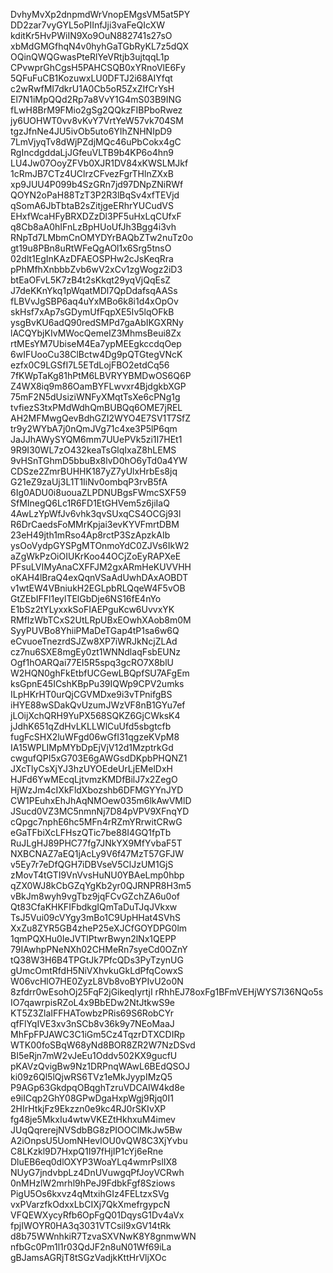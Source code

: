 DvhyMvXp2dnpmdWrVnopEMgsVM5at5PY
DD2zar7vyGYL5oPIInfJji3vaFeQIcXW
kditKr5HvPWiIN9Xo9OuN882741s27sO
xbMdGMGfhqN4v0hyhGaTGbRyKL7z5dQX
OQinQWQGwasPteRlYeVRtjb3ujtqqL1p
CPvwprGhCgsH5PAHCSQB0xYRnoVlE6Fy
5QFuFuCB1KozuwxLU0DFTJ2i68AIYfqt
c2wRwfMI7dkrU1A0Cb5oR5ZxZIfCrYsH
El7N1iMpQQd2Rp7a8VvY1G4mS03B9ING
fLwH8BrM9FMio2gSg2QQkzFIBPboRwez
jy6UOHWT0vv8vKvY7VrtYeW57vk704SM
tgzJfnNe4JU5ivOb5uto6YIhZNHNIpD9
7LmVjyqTv8dWjPZdjMQc46uPbCokx4gC
RgIncdgddaLjJGfeuVLTB9b4KP6o4hn9
LU4Jw07OoyZFVb0XJR1DV84xKWSLMJkf
1cRmJB7CTz4UClrzCFvezFgrTHlnZXxB
xp9JUU4P099b4SzGRn7jd97DNpZNiRWf
QOYN2oPaH88TzT3P2R3lBqSv4xfTEVjd
qSomA6JbTbtaB2sZitjgeERhrYUCudVS
EHxfWcaHFyBRXDZzDl3PF5uHxLqCUfxF
q8Cb8aA0hIFnLzBpHUoUfJh3Bgg4i3vh
RNpTd7LMbmCnOMYDYrBAQbZTw2nuTz0o
gt19u8PBn8uRtWFeQgAOl1x6Srg5tnsO
02dlt1EgInKAzDFAEOSPHw2cJsKeqRra
pPhMfhXnbbbZvb6wV2xCv1zgWogz2iD3
btEaOFvL5K7zB4t2sKkqt29yqVjQqEsZ
J7deKKnYkq1pWqatMDl7QpDdafsqAASs
fLBVvJgSBP6aq4uYxMBo6k8i1d4xOpOv
skHsf7xAp7sGDymUfFqpXE5Iv5lqOFkB
ysgBvKU6adQ90redSMPd7gaAbIKGXRNy
lACQYbjKIvMWocQemeIZ3MhmsBeui8Zx
rtMEsYM7UbiseM4Ea7ypMEEgkccdqOep
6wIFUooCu38ClBctw4Dg9pQTGtegVNcK
ezfx0C9LGSfI7L5ETdLojFBO2etdCq56
7fKWpTaKg81hPtM6LBVRYYBMDwOS6Q6P
Z4WX8iq9m86OamBYFLwvxr4BjdgkbXGP
75mF2N5dUsiziWNFyXMqtTsXe6cPNg1g
tvfiezS3txPMdWdhQmBUBQq6OME7jREL
AH2MFMwgQevBdhGZI2WYO4E7SV1T7SfZ
tr9y2WYbA7j0nQmJVg71c4xe3P5lP6qm
JaJJhAWySYQM6mm7UUePVk5zi1I7HEt1
9R9I30WL7zO432keaTsGlqIxaZ8hLEMS
9vHSnTGhmD5bbuBx8lvD0hO6yTd0a4YW
CDSze2ZmrBUHHK187yZ7yUlxHrbEs8jq
G21eZ9zaUj3L1T1IiNv0ombqP3rvB5fA
6Ig0ADU0i8uouaZLPDNUBgsFWmcSXF59
SfMInegQ6Lc1R6FD1EtGHVem5z6jiIaQ
4AwLzYpWfJv6vhk3qvSUxqCS4OCGj93l
R6DrCaedsFoMMrKpjai3evKYVFmrtDBM
23eH49jth1mRso4Ap8rctP3SzApzkAIb
ysOoVydpGYSPgMTOnmoYdC0ZJVs6IkW2
aZgWkPzOiOIUKrKoo44OCjZoEyRAPXeE
PFsuLVIMyAnaCXFFJM2gxARmHeKUVVHH
oKAH4lBraQ4exQqnVSaAdUwhDAxAOBDT
v1wtEW4VBniukH2EGLpbRLQqeW4F5vOB
GtZEbIFFl1eylTElGbDje6NS16fE4nYo
E1bSz2tYLyxxkSoFIAEPguKcw6UvvxYK
RMfIzWbTCxS2UtLRpUBxEOwhXAob8m0M
SyyPUVBo8YhiiPMaDeTGap4tP1sa6w6Q
eCvuoeTnezrdSJZw8XP7iWRJkNcjZLAd
cz7nu6SXE8mgEy0zt1WNNdlaqFsbEUNz
Ogf1hOARQai77EI5R5spq3gcRO7X8blU
W2HQN0ghFkEtbfUCGewLBQpfSU7AFgEm
ksGpnE45ICshKBpPu39IQWp9CPV2umks
ILpHKrHT0urQjCGVMDxe9i3vTPnifgBS
iHYE88wSDakQvUzumJWzVF8nB1GYu7ef
jLOijXchQRH9YuPX568SQKZ6GjCWksK4
jJdhK651qZdHvLKLLWlCuUfd5sbgtcfb
fugFcSHX2luWFgd06wGfI31qgzeKVpM8
IA15WPLIMpMYbDpEjVjV12d1MzptrkGd
cwgufQPI5xG703E6gAWGsdDKpbPHQNZ1
JXcTlyCsXjYJ3hzUYOEdeUrLjEMelDxH
HJFd6YwMEcqLjtvmzKMDfBilJ7x2ZegO
HjWzJm4cIXkFldXbozshb6DFMGYYnJYD
CW1PEuhxEhJhAqNMOew035m6lkAwVMlD
JSucd0VZ3MC5nmnNj7D84pVPV9XFnqYD
cQpgc7nphE6hc5MFn4rRZmYRrwitCRwG
eGaTFbiXcLFHszQTic7be88I4GQ1fpTb
RuJLgHJ89PHC77fg7JNkYX9MfYvbaF5T
NXBCNAZ7aEQ1jAcLy9V6f47MzT57GFJW
v5Ey7r7eDfQGH7iDBVseV5ClJzUM1GjS
zMovT4tGTI9VnVvsHuNU0YBAeLmp0hbp
qZX0WJ8kCbGZqYgKb2yr0QJRNPR8H3m5
vBkJm8wyh9vgTbz9jqFCvGZchZA6u0of
Qt83CfaKHKFIFbdkgIQmTaDuTJqJVkxw
TsJ5Vui09cVYgy3mBo1C9UpHHat4SVhS
XxZu8ZYR5GB4zheP25eXJCfGOYDPG0lm
1qmPQXHu0IeJVTlPtwrBwyn2lNx1QEPP
79IAwhpPNeNXh02CHMeRn7syeCd0OZnY
tQ38W3H6B4TPGtJk7PfcQDs3PyTzynUG
gUmcOmtRfdH5NiVXhvkuGkLdPfqCowxS
W06vcHlO7HE0ZyzL8Vb8voBYPIvU2o0N
8zfdrr0wEsohOj25FqF2jGikeqIyrtjI
rRhhEJ78oxFg1BFmVEHjWYS7I36NQo5s
IO7qawrpisRZoL4x9BbEDw2NtJtkwS9e
KT5Z3ZlaIFFHATowbzPRis69S6RobCYr
qfFlYqIVE3xv3nSCb8v36k9y7NEoMaaJ
MhFpFPJAWC3C1iGm5Cz4TqzrDTXCDIRp
WTK00foSBqW68yNd8BOR8ZR2W7NzDSvd
BI5eRjn7mW2vJeEu1Oddv502KX9gucfU
pKAVzQvigBw9Nz1DRPnqWAwL6BEdQSOJ
ki09z6Ql5lQjwRS6TVz1eMkJyypIMzQ5
P9AGp63GkdpqOBqghTzruVDCAIW4kd8e
e9iICqp2GhY08GPwDgaHxpWgj9Rjq0I1
2HIrHtkjFz9Ekzzn0e9kc4RJ0rSKIvXP
fg48je5MkxIu4wtwVKEZtHkhxuM4imev
JUqQqrerejNVSdbBG8zPIOOClMkJw5Bw
A2iOnpsU5UomNHevIOU0vQW8C3XjYvbu
C8LKzkl9D7HxpQ1I97fHjIP1cYj6eRne
DluEB6eq0dlOXYP3WoaYLq4wmrPslIX8
NUyG7jndvbpLz4DnUVuwgqPfJoyVCRwh
0nMHzlW2mrhl9hPeJ9FdbkFgf8Sziows
PigU5Os6kxvz4qMtxihGIz4FELtzxSVg
vxPVarzfkOdxxLbCIXj7QkXmefrgypcN
VFQEWXycyRfb6OpFgQ01DqysG1Dv4aVx
fpjIWOYR0HA3q3031VTCsil9xGV14tRk
d8b75WWnhkiR7TzvaSXVNwK8Y8gnmwWN
nfbGc0Pm1l1r03QdJF2n8uN01Wf69iLa
gBJamsAGRjT8tSGzVadjkKttHrVljXOc
